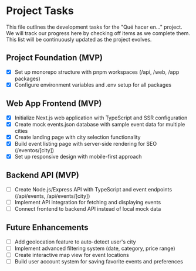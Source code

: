 # Project Tasks

This file outlines the development tasks for the "Qué hacer en..." project. We will track our progress here by checking off items as we complete them. This list will be continuously updated as the project evolves.

## Project Foundation (MVP)
- [x] Set up monorepo structure with pnpm workspaces (/api, /web, /app packages)
- [x] Configure environment variables and .env setup for all packages

## Web App Frontend (MVP)
- [x] Initialize Next.js web application with TypeScript and SSR configuration
- [x] Create mock events.json database with sample event data for multiple cities
- [x] Create landing page with city selection functionality
- [x] Build event listing page with server-side rendering for SEO (/eventos/[city])
- [x] Set up responsive design with mobile-first approach

## Backend API (MVP)
- [ ] Create Node.js/Express API with TypeScript and event endpoints (/api/events, /api/events/[city])
- [ ] Implement API integration for fetching and displaying events
- [ ] Connect frontend to backend API instead of local mock data

## Future Enhancements
- [ ] Add geolocation feature to auto-detect user's city
- [ ] Implement advanced filtering system (date, category, price range)
- [ ] Create interactive map view for event locations
- [ ] Build user account system for saving favorite events and preferences